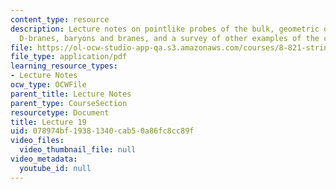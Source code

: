 ```yaml
---
content_type: resource
description: Lecture notes on pointlike probes of the bulk, geometric optics through
  D-branes, baryons and branes, and a survey of other examples of the correspondence.
file: https://ol-ocw-studio-app-qa.s3.amazonaws.com/courses/8-821-string-theory-fall-2008/078974bf19381340cab50a86fc8cc89f_lecture19.pdf
file_type: application/pdf
learning_resource_types:
- Lecture Notes
ocw_type: OCWFile
parent_title: Lecture Notes
parent_type: CourseSection
resourcetype: Document
title: Lecture 19
uid: 078974bf-1938-1340-cab5-0a86fc8cc89f
video_files:
  video_thumbnail_file: null
video_metadata:
  youtube_id: null
---
```

